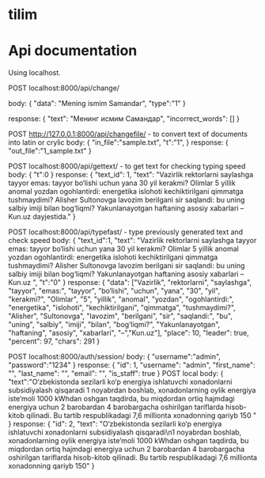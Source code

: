 # tilim
# Api documentation
Using localhost.

POST localhost:8000/api/change/

body:
{
    "data": "Mening ismim Samandar",
    "type":"1"
}

response:
{
    "text": "Менинг исмим Самандар",
    "incorrect_words": []
}

POST http://127.0.0.1:8000/api/changefile/ - to convert text of documents into latin or crylic
body:
{
  "in_file":"sample.txt",
  "t":"1",
}
response:
{
    "out_file":"1_sample.txt"
}

POST localhost:8000/api/gettext/ - to get text for checking typing speed
body:
{
    "t":0
}
response:
{
    "text_id": 1,
    "text": "Vazirlik rektorlarni saylashga tayyor emas: tayyor bo‘lishi uchun yana 30 yil kerakmi? Olimlar 5 yillik anomal yozdan ogohlantirdi: energetika islohoti kechiktirilgani qimmatga tushmaydimi? Alisher Sultonovga lavozim berilgani sir saqlandi: bu uning salbiy imiji bilan bog‘liqmi? Yakunlanayotgan haftaning asosiy xabarlari – Kun.uz dayjestida."
}

POST localhost:8000/api/typefast/ - type previously generated text and check speed
body:
{
    "text_id":1,
    "text": "Vazirlik rektorlarni saylashga tayyor emas: tayyor bo‘lishi uchun yana 30 yil kerakmi? Olimlar 5 yillik anomal yozdan ogohlantirdi: energetika islohoti kechiktirilgani qimmatga tushmaydimi? Alisher Sultonovga lavozim berilgani sir saqlandi: bu uning salbiy imiji bilan bog‘liqmi? Yakunlanayotgan haftaning asosiy xabarlari – Kun.uz ",
    "t":"0"
}
response:
{
    "data": ["Vazirlik", "rektorlarni", "saylashga", "tayyor", "emas:", "tayyor", "bo‘lishi", "uchun", "yana", 
"30", "yil", "kerakmi?", "Olimlar", "5", "yillik", "anomal", "yozdan", "ogohlantirdi:", "energetika", 
"islohoti", "kechiktirilgani", "qimmatga", "tushmaydimi?", "Alisher", "Sultonovga", "lavozim", "berilgani",
"sir", "saqlandi:", "bu", "uning", "salbiy", "imiji", "bilan", "bog‘liqmi?", "Yakunlanayotgan", "haftaning", "asosiy", "xabarlari", "–","Kun.uz"],
    "place": 10,
    "leader": true,
    "percent": 97,
    "chars": 291
}

POST localhost:8000/auth/session/
body:
{
    "username":"admin",
    "password":"1234"
}
response:
{
    "id": 1,
    "username": "admin",
    "first_name": "",
    "last_name": "",
    "email": "",
    "is_staff": true
}
POST local
body:
{
    "text":"O‘zbekistonda sezilarli ko‘p energiya ishlatuvchi xonadonlarni subsidiyalash qisqaradi
1 noyabrdan boshlab, xonadonlarning oylik energiya iste’moli 1000 kWhdan oshgan taqdirda, bu miqdordan ortiq hajmdagi energiya uchun 2 barobardan 4 barobargacha oshirilgan tariflarda hisob-kitob qilinadi. Bu tartib respublikadagi 7,6 millionta xonadonning qariyb 150 "
}
response:
{
    "id": 2,
    "text": "O‘zbekistonda sezilarli ko‘p energiya ishlatuvchi xonadonlarni subsidiyalash qisqaradi\n1 noyabrdan boshlab, xonadonlarning oylik energiya iste’moli 1000 kWhdan oshgan taqdirda, bu miqdordan ortiq hajmdagi energiya uchun 2 barobardan 4 barobargacha oshirilgan tariflarda hisob-kitob qilinadi. Bu tartib respublikadagi 7,6 millionta xonadonning qariyb 150"
}



